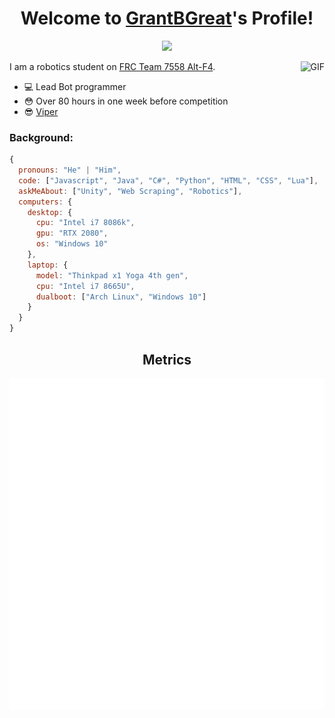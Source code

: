 <h1 align="center">Welcome to <a href="https://github.com/GrantBGreat">GrantBGreat</a>'s Profile!</h1>
<p align="center">
  <a align="center" href="https://github.com/DenverCoder1/readme-typing-svg"><img src="https://readme-typing-svg.herokuapp.com?&font=IBM+Plex+Sans&color=833cbd&center=true&vCenter=true&size=25&lines=Welcome+to+my+GitHub+profile!;I+love+robotics!;I'm+a+High+School+student!" /></a>
</p>

<img align="right" alt="GIF" src="https://i.pinimg.com/originals/e4/26/70/e426702edf874b181aced1e2fa5c6cde.gif" />

I am a robotics student on [FRC Team 7558 Alt-F4](https://www.team7558.com/).
* 💻 Lead Bot programmer
* 😳 Over 80 hours in one week before competition
* 😎 [Viper](https://www.instagram.com/p/B9ZtMfghWCd/?utm_source=ig_web_copy_link)



### Background:
```js
{
  pronouns: "He" | "Him",
  code: ["Javascript", "Java", "C#", "Python", "HTML", "CSS", "Lua"],
  askMeAbout: ["Unity", "Web Scraping", "Robotics"],
  computers: {
    desktop: {
      cpu: "Intel i7 8086k",
      gpu: "RTX 2080",
      os: "Windows 10"
    },
    laptop: {
      model: "Thinkpad x1 Yoga 4th gen",
      cpu: "Intel i7 8665U",
      dualboot: ["Arch Linux", "Windows 10"]
    }
  }
}
```



<h2 align="center">Metrics</h2>
<p align="center">
  <a href="https://skyline.github.com/grantbgreat/2021">
    <img align="center" src="https://github.com/GrantBGreat/GrantBGreat/blob/main/github-metrics.svg"></img>
  </a>
</p>
